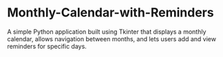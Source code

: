 # Monthly-Calendar-with-Reminders
A simple Python application built using Tkinter that displays a monthly calendar, allows navigation between months, and lets users add and view reminders for specific days.
